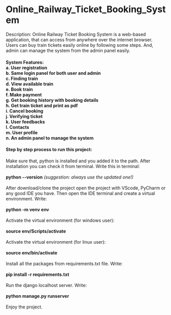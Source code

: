 # Online_Railway_Ticket_Booking_System

<p>Description: Online Railway Ticket Booking System is a web-based application, that can access from anywhere over the internet browser. Users can buy train tickets easily online by following some steps. And, admin can manage the system from the admin panel easily.</p>

<h4>System Features:<br>
  a. User registration <br>
  b. Same login panel for both user and admin <br>
  c. Finding train <br>
  d. View available train <br>
  e. Book train <br>
  f. Make payment <br>
  g. Get booking history with booking details <br>
  h. Get train ticket and print as pdf <br>
  i. Cancel booking <br>
  j. Verifying ticket <br>
  k. User feedbacks <br>
  l. Contacts <br>
  m. User profile <br>
  n. An admin panel to manage the system
 </h4>
 
 <h4>Step by step process to run this project:</h4>
 <p>Make sure that, python is installed and you added it to the path. After installation you can check it from terminal. Write this in terminal: <br><br>
 <b>python --version</b> <i>(suggestion: always use the updated one!)</i><br><br>
 After download/clone the project open the project with VScode, PyCharm or any good IDE you have. Then open the IDE terminal and create a virtual environment. Write:<br><br>
 <b>python -m venv env</b><br><br>
 Activate the virtual environment (for windows user):<br><br>
 <b>source env/Scripts/activate</b><br><br>
 Activate the virtual environment (for linux user):<br><br>
 <b>source env/bin/activate</b><br><br>
 Install all the packages from requirements.txt file. Write:<br><br>
 <b>pip install -r requirements.txt</b><br><br>
 Run the django localhost server. Write:<br><br>
 <b>python manage.py runserver</b><br><br>
 Enjoy the project.
 </p>
  
  

